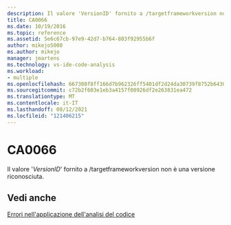 ```yaml
---
description: Il valore 'VersionID' fornito a /targetframeworkversion non è una versione riconosciuta.
title: CA0066
ms.date: 10/19/2016
ms.topic: reference
ms.assetid: 5e6c67cb-97e9-42d7-b764-803f92955b6f
author: mikejo5000
ms.author: mikejo
manager: jmartens
ms.technology: vs-ide-code-analysis
ms.workload:
- multiple
ms.openlocfilehash: 667308f8ff166d7b962326ff5401df2d24da30739f8752b64308958cf3b6e65d
ms.sourcegitcommit: c72b2f603e1eb3a4157f00926df2e263831ea472
ms.translationtype: MT
ms.contentlocale: it-IT
ms.lasthandoff: 08/12/2021
ms.locfileid: "121406215"
---
```

# <a name="ca0066"></a>CA0066
Il valore '*VersionID*' fornito a /targetframeworkversion non è una versione riconosciuta.

## <a name="see-also"></a>Vedi anche
[Errori nell'applicazione dell'analisi del codice](../code-quality/code-analysis-application-errors.md)
